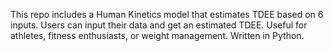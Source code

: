This repo includes a Human Kinetics model that estimates TDEE based on 6 inputs. Users can input their data and get an estimated TDEE. Useful for athletes, fitness enthusiasts, or weight management. Written in Python.